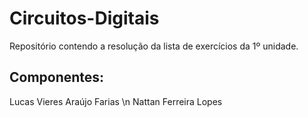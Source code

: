 # Circuitos-Digitais

Repositório contendo a resolução da lista de exercícios da 1º unidade.
## Componentes:

Lucas Vieres Araújo Farias \n
Nattan Ferreira Lopes
